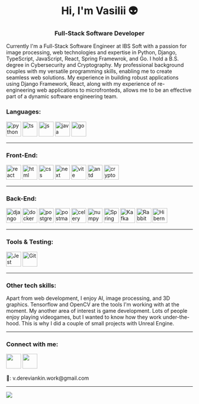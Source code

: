 <h1 align="center">Hi, I'm Vasilii 👽</h1>
<h3 align="center">Full-Stack Software Developer</h1>

Currently I'm a Full-Stack Software Engineer at IBS Soft with a passion for image processing, web technologies and expertise in Python, Django, TypeScript, JavaScript, React, Spring Framewrok, and Go. I hold a B.S. degree in Cybersecurity and Cryptography. My professional background couples with my versatile programming skills, enabling me to create seamless web solutions. My experience in building robust applications using Django Framework, React, along with my experience of re-engineering web applications to microfronteds, allows me to be an effective part of a dynamic software engineering team.

### Languages:
<div>
  <a href="https://www.python.org/"><img src="https://cdn.jsdelivr.net/gh/devicons/devicon/icons/python/python-original-wordmark.svg" width="40" height="40" alt="python" title="Python" /></a>
  <a href="https://www.typescriptlang.org/"><img src="https://cdn.jsdelivr.net/gh/devicons/devicon/icons/typescript/typescript-original.svg" width="40" height="40" alt="ts" title="TypeScript" /></a>
  <a href="https://developer.mozilla.org/en-US/docs/Web/JavaScript"><img src="https://cdn.jsdelivr.net/gh/devicons/devicon/icons/javascript/javascript-original.svg" width="40" height="40" alt="js" title="JavaScript" /></a>
  <a href="https://www.java.com/en/"><img src="https://cdn.jsdelivr.net/gh/devicons/devicon/icons/java/java-original-wordmark.svg" width="40" height="40" alt="java" title="Java" /></a>
  <a href="https://go.dev/"><img src="https://cdn.jsdelivr.net/gh/devicons/devicon/icons/go/go-original-wordmark.svg" width="40" height="40" alt="go" title="Go" /></a>
</div>

---

### Front-End:
<div>
  <a href="https://react.dev/"><img src="https://cdn.jsdelivr.net/gh/devicons/devicon/icons/react/react-original.svg" width="40" height="40" alt="react" title="React" /></a>
  <a href="https://www.w3.org/html/"><img src="https://cdn.jsdelivr.net/gh/devicons/devicon/icons/html5/html5-original-wordmark.svg" width="40" height="40" alt="html" title="HTML" /></a>
<a href="https://www.w3schools.com/css/"><img src="https://cdn.jsdelivr.net/gh/devicons/devicon/icons/css3/css3-original-wordmark.svg" width="40" height="40" alt="css" title="CSS" /></a>
  <a href="https://nextjs.org/"><img src="https://cdn.jsdelivr.net/gh/devicons/devicon/icons/nextjs/nextjs-original-wordmark.svg" width="40" height="40" alt="next" title="Next.js" /></a>
  <a href="https://vitejs.dev/"><img src="https://skillicons.dev/icons?i=vite" width="40" height="40" alt="vite" title="Vite" /></a>
  <a href="https://ant.design/"><img src="https://gw.alipayobjects.com/zos/rmsportal/KDpgvguMpGfqaHPjicRK.svg" width="40" height="40" alt="antd" title="Ant Design" /></a>
  <a href="https://cryptopro.ru/en/products/csp"><img src="https://cryptopro.ru/sites/all/themes/theme321/mod/logo_cryptopro_en.svg" width="40" height="40" alt="cryptopro csp" title="CryptoPro CSP" /></a>
</div>

---

### Back-End:
<div>
  <a href="https://www.djangoproject.com/"><img src="https://cdn.jsdelivr.net/gh/devicons/devicon/icons/django/django-plain-wordmark.svg" width="40" height="40" alt="django" title="Django" /></a>
  <a href="https://www.docker.com/"><img src="https://cdn.jsdelivr.net/gh/devicons/devicon/icons/docker/docker-original-wordmark.svg" width="40" height="40" alt="docker" title="Docker" /></a>
  <a href="https://www.postgresql.org/"><img src="https://cdn.jsdelivr.net/gh/devicons/devicon/icons/postgresql/postgresql-original-wordmark.svg" width="40" height="40" alt="postgresql" title="PostgreSQL" /></a>
  <a href="https://www.postman.com/"><img src="https://skillicons.dev/icons?i=postman" width="40" height="40" alt="postman" title="Postman" /></a>
  <a href="https://docs.celeryq.dev/en/stable/"><img src="https://docs.celeryq.dev/en/stable/_static/celery_512.png" width="40" height="40" alt="celery" title="Celery" /></a>
  <a href="https://numpy.org/"><img src="https://cdn.jsdelivr.net/gh/devicons/devicon/icons/numpy/numpy-original.svg" width="40" height="40" alt="numpy" title="Numpy" /></a>
  <a href="https://spring.io/"><img src="https://cdn.jsdelivr.net/gh/devicons/devicon/icons/spring/spring-original-wordmark.svg" width="40" height="40" alt="Spring" title="Spring Framework" /></a>
  <a href="https://kafka.apache.org/"><img src="https://cdn.jsdelivr.net/gh/devicons/devicon/icons/apachekafka/apachekafka-original.svg" width="40" height="40" alt="Kafka" title="Kafka" /></a>
  <a href="https://www.rabbitmq.com/"><img src="https://skillicons.dev/icons?i=rabbitmq" width="40" height="40" alt="RabbitMQ" title="RabbitMQ" /></a>
  <a href="https://hibernate.org/"><img src="https://skillicons.dev/icons?i=hibernate" idth="40" height="40" alt="Hibernate" title="Hibernate" /></a>
</div>

---

### Tools & Testing:
<div>
  <a href="https://jestjs.io/"><img src="https://cdn.jsdelivr.net/gh/devicons/devicon/icons/jest/jest-plain.svg" width="40" height="40" alt="Jest" title="Jest" /></a>
  <a href="https://git-scm.com/"><img src="https://cdn.jsdelivr.net/gh/devicons/devicon/icons/git/git-original.svg" width="40" height="40" alt="Git" title="Git" /></a>      
</div>

---

### Other tech skills:

Apart from web development, I enjoy AI, image processing, and 3D graphics. Tensorflow and OpenCV are the tools I'm working with at the moment. 
My another area of interest is game development. Lots of people enjoy playing videogames, but I wanted to know how they work under-the-hood. This is why I did a couple of small projects with Unreal Engine.

---

### Connect with me:
<div>
  <a href="https://www.linkedin.com/in/vasilii-dereviankin/"><img src="https://cdn.jsdelivr.net/gh/devicons/devicon/icons/linkedin/linkedin-original.svg" width="40" height="40" /></a>
  <a href="https://www.instagram.com/tea_passenger_pigeon?igsh=OGQ5ZDc2ODk2ZA=="><img src="https://skillicons.dev/icons?i=instagram" width="40" height="40" /></a>
  <p>📧: v.dereviankin.work@gmail.com</p>
</div>

---

![](http://github-profile-summary-cards.vercel.app/api/cards/repos-per-language?username=vasilii314&theme=default)
